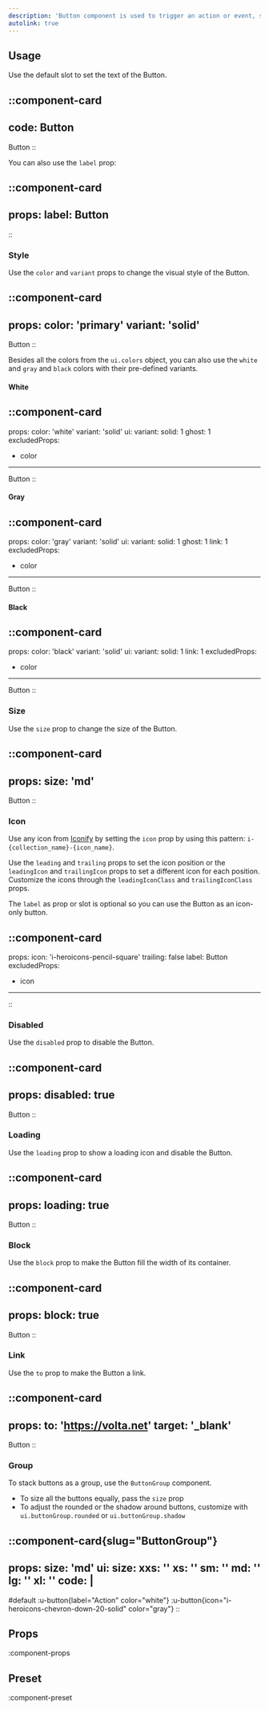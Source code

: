 ```yaml
---
description: 'Button component is used to trigger an action or event, such as submitting a form, opening a modal, etc.'
autolink: true
---
```


## Usage

Use the default slot to set the text of the Button.

::component-card
---
code: Button
---

Button
::

You can also use the `label` prop:

::component-card
---
props:
  label: Button
---
::

### Style

Use the `color` and `variant` props to change the visual style of the Button.

::component-card
---
props:
  color: 'primary'
  variant: 'solid'
---

Button
::

Besides all the colors from the `ui.colors` object, you can also use the `white` and `gray` and `black` colors with their pre-defined variants.

#### White

::component-card
---
props:
  color: 'white'
  variant: 'solid'
ui:
  variant:
    solid: 1
    ghost: 1
excludedProps:
  - color
---

Button
::

#### Gray

::component-card
---
props:
  color: 'gray'
  variant: 'solid'
ui:
  variant:
    solid: 1
    ghost: 1
    link: 1
excludedProps:
  - color
---

Button
::

#### Black

::component-card
---
props:
  color: 'black'
  variant: 'solid'
ui:
  variant:
    solid: 1
    link: 1
excludedProps:
  - color
---

Button
::

### Size

Use the `size` prop to change the size of the Button.

::component-card
---
props:
  size: 'md'
---

Button
::

### Icon

Use any icon from [Iconify](https://icones.js.org) by setting the `icon` prop by using this pattern: `i-{collection_name}-{icon_name}`.

Use the `leading` and `trailing` props to set the icon position or the `leadingIcon` and `trailingIcon` props to set a different icon for each position. Customize the icons through the `leadingIconClass` and `trailingIconClass` props.

The `label` as prop or slot is optional so you can use the Button as an icon-only button.

::component-card
---
props:
  icon: 'i-heroicons-pencil-square'
  trailing: false
  label: Button
excludedProps:
  - icon
---
::

### Disabled

Use the `disabled` prop to disable the Button.

::component-card
---
props:
  disabled: true
---

Button
::

### Loading

Use the `loading` prop to show a loading icon and disable the Button.

::component-card
---
props:
  loading: true
---

Button
::

### Block

Use the `block` prop to make the Button fill the width of its container.

::component-card
---
props:
  block: true
---

Button
::

### Link

Use the `to` prop to make the Button a link.

::component-card
---
props:
  to: 'https://volta.net'
  target: '_blank'
---

Button
::

### Group

To stack buttons as a group, use the `ButtonGroup` component.

- To size all the buttons equally, pass the `size` prop
- To adjust the rounded or the shadow around buttons, customize with `ui.buttonGroup.rounded` or `ui.buttonGroup.shadow`

::component-card{slug="ButtonGroup"}
---
props:
  size: 'md'
ui:
  size:
    xxs: ''
    xs: ''
    sm: ''
    md: ''
    lg: ''
    xl: ''
code: |
  <UButton label="Action" color="white" />
    <UButton icon="i-heroicons-chevron-down-20-solid" color="gray" />
---

#default
:u-button{label="Action" color="white"}
:u-button{icon="i-heroicons-chevron-down-20-solid" color="gray"}
::

## Props

:component-props

## Preset

:component-preset
